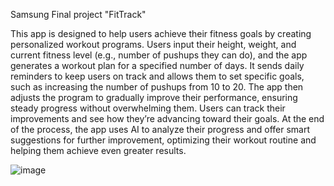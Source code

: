 Samsung Final project "FitTrack"

This app is designed to help users achieve their fitness goals by creating personalized workout programs. Users input their height, weight, and current
fitness level (e.g., number of pushups they can do), and the app generates a workout plan for a specified number of days. It sends daily reminders to keep
users on track and allows them to set specific goals, such as increasing the number of pushups from 10 to 20. The app then adjusts the program to gradually
improve their performance, ensuring steady progress without overwhelming them. Users can track their improvements and see how they’re advancing toward their
goals. At the end of the process, the app uses AI to analyze their progress and offer smart suggestions for further improvement, optimizing their workout
routine and helping them achieve even greater results.

![image](https://github.com/user-attachments/assets/21f7f026-81f0-4bee-a0e1-a626753cbf53)
